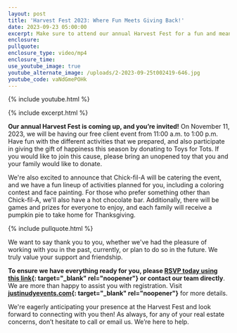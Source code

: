 ```yaml
---
layout: post
title: 'Harvest Fest 2023: Where Fun Meets Giving Back!'
date: 2023-09-23 05:00:00
excerpt: Make sure to attend our annual Harvest Fest for a fun and meaningful time!
enclosure:
pullquote:
enclosure_type: video/mp4
enclosure_time:
use_youtube_image: true
youtube_alternate_image: /uploads/2-2023-09-25t002419-646.jpg
youtube_code: vaNdGmePOHk
---
```

{% include youtube.html %}

{% include excerpt.html %}

**Our annual Harvest Fest is coming up, and you’re invited!** On November 11, 2023, we will be having our free client event from 11:00 a.m. to 1:00 p.m. Have fun with the different activities that we prepared, and also participate in giving the gift of happiness this season by donating to Toys for Tots. If you would like to join this cause, please bring an unopened toy that you and your family would like to donate.

We're also excited to announce that Chick-fil-A will be catering the event, and we have a fun lineup of activities planned for you, including a coloring contest and face painting. For those who prefer something other than Chick-fil-A, we'll also have a hot chocolate bar. Additionally, there will be games and prizes for everyone to enjoy, and each family will receive a pumpkin pie to take home for Thanksgiving.

{% include pullquote.html %}

We want to say thank you to you, whether we've had the pleasure of working with you in the past, currently, or plan to do so in the future. We truly value your support and friendship.

**To ensure we have everything ready for you, please [RSVP today using this link](http://justinudyevents.com/){: target="_blank" rel="noopener"} or contact our team directly**. We are more than happy to assist you with registration. Visit **[justinudyevents.com](http://justinudyevents.com/){: target="_blank" rel="noopener"}** for more details.

We're eagerly anticipating your presence at the Harvest Fest and look forward to connecting with you then! As always, for any of your real estate concerns, don’t hesitate to call or email us. We’re here to help.